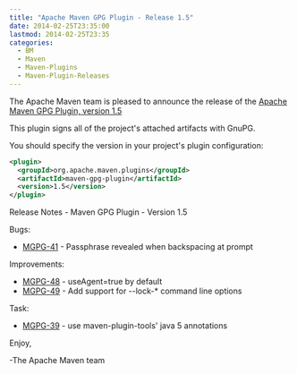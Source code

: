 ```yaml
---
title: "Apache Maven GPG Plugin - Release 1.5"
date: 2014-02-25T23:35:00
lastmod: 2014-02-25T23:35
categories:
  - BM
  - Maven
  - Maven-Plugins
  - Maven-Plugin-Releases
---
```

The Apache Maven team is pleased to announce the release of the 
[Apache Maven GPG Plugin, version 1.5](http://maven.apache.org/plugins/maven-gpg-plugin/)

This plugin signs all of the project's attached artifacts with GnuPG.


You should specify the version in your project's plugin configuration:

```xml
<plugin>
  <groupId>org.apache.maven.plugins</groupId>
  <artifactId>maven-gpg-plugin</artifactId>
  <version>1.5</version>
</plugin>
```

Release Notes - Maven GPG Plugin - Version 1.5

Bugs:

 * [MGPG-41](https://issues.apache.org/jira/browse/MGPG-41) - Passphrase revealed when backspacing at prompt

Improvements:

 * [MGPG-48](https://issues.apache.org/jira/browse/MGPG-48) - useAgent=true by default
 * [MGPG-49](https://issues.apache.org/jira/browse/MGPG-49) - Add support for --lock-* command line options

Task:

 * [MGPG-39](https://issues.apache.org/jira/browse/MGPG-39) - use maven-plugin-tools' java 5 annotations


Enjoy,

-The Apache Maven team


